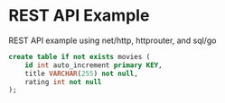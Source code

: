 # REST API Example

REST API example using net/http, httprouter, and sql/go

```sql
create table if not exists movies (
	id int auto_increment primary KEY,
	title VARCHAR(255) not null,
	rating int not null
);
```